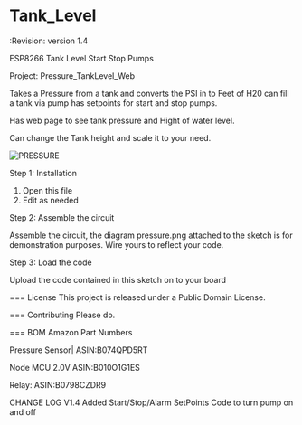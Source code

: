 # Tank_Level
:Revision: version 1.4

ESP8266 Tank Level Start Stop Pumps

Project: Pressure_TankLevel_Web

Takes a Pressure from a tank and converts the PSI in to Feet of H20 can fill a tank via pump has setpoints for start and stop pumps.

Has web page to see tank pressure and Hight of water level.

Can change the Tank height and scale it to your need.



![PRESSURE](https://user-images.githubusercontent.com/1435118/205456002-9ca8f2bc-1539-4d9f-a0b8-7772e2f20a7d.png)


Step 1: Installation
1. Open this file
2. Edit as needed


Step 2: Assemble the circuit

Assemble the circuit, the diagram pressure.png attached to the sketch is for demonstration purposes. Wire yours to reflect your code.

Step 3: Load the code

Upload the code contained in this sketch on to your board

=== License
This project is released under a Public Domain License.

=== Contributing
Please do.

=== BOM Amazon Part Numbers

Pressure Sensor| ASIN:B074QPD5RT

Node MCU 2.0V ASIN:B010O1G1ES

Relay: ASIN:B0798CZDR9


CHANGE LOG
V1.4 Added Start/Stop/Alarm SetPoints Code to turn pump on and off

